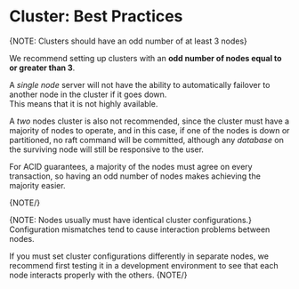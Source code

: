# Cluster: Best Practices

{NOTE: Clusters should have an odd number of at least 3 nodes}

We recommend setting up clusters with an **odd number of nodes equal to or greater than 3**.

A _single node_ server will not have the ability to automatically failover to another node in the cluster if it goes down.  
This means that it is not highly available.  

A _two_ nodes cluster is also not recommended, since the cluster must have a majority of nodes to operate, 
and in this case, if one of the nodes is down or partitioned, no raft command will be committed, although any _database_ on the surviving node will still be responsive to the user.  

For ACID guarantees, a majority of the nodes must agree on every transaction, so having an odd number of nodes makes achieving the majority easier.

{NOTE/}

{NOTE: Nodes usually must have identical cluster configurations.}
Configuration mismatches tend to cause interaction problems between nodes.

If you must set cluster configurations differently in separate nodes, we recommend first testing it 
in a development environment to see that each node interacts properly with the others.
{NOTE/}
